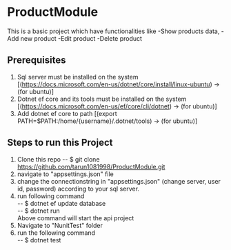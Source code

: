 # ProductModule
This is a basic project which have functionalities like 
-Show products data, 
-Add new product
-Edit product
-Delete product

## Prerequisites
1. Sql server must be installed on the system [(https://docs.microsoft.com/en-us/dotnet/core/install/linux-ubuntu) -> (for ubuntu)]
2. Dotnet ef core and its tools must be installed on the system [(https://docs.microsoft.com/en-us/ef/core/cli/dotnet) -> (for ubuntu)]
3. Add dotnet ef core to path [(export PATH=$PATH:/home/{username}/.dotnet/tools) -> (for ubuntu)]

## Steps to run this Project
1. Clone this repo
-- $ git clone https://github.com/tarun1081998/ProductModule.git
2. navigate to "appsettings.json" file
3. change the connectionstring in "appsettings.json" (change server, user id, password) according to your sql server.
4. run following command   
-- $ dotnet ef update database  
-- $ dotnet run  
Above command will start the api project
5. Navigate to "NunitTest" folder
6. run the following command  
-- $ dotnet test

